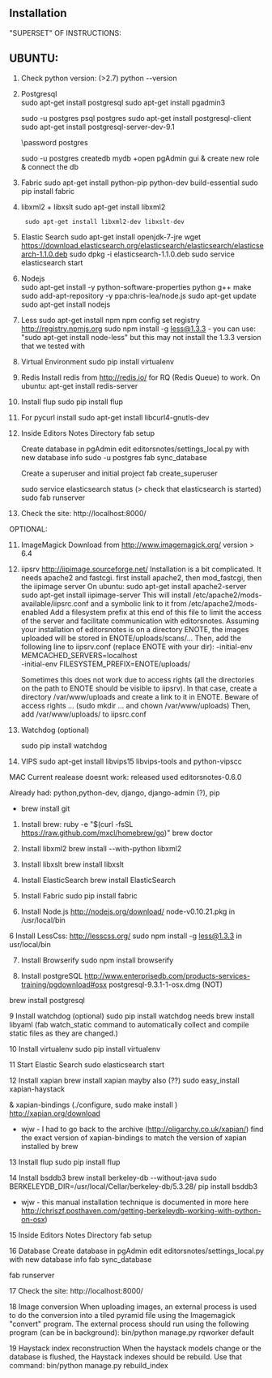 ## Installation
"SUPERSET" OF INSTRUCTIONS: 

UBUNTU:
----------------------------------------------------------------------------------
1. Check python version: (>2.7)
          python --version

2. Postgresql  
     sudo apt-get install postgresql
     sudo apt-get install pgadmin3

     sudo -u postgres psql postgres
     sudo apt-get install postgresql-client
     sudo apt-get install postgresql-server-dev-9.1

     \password postgres

     sudo -u postgres createdb mydb
     +open pgAdmin gui & create new role & connect the db

3. Fabric
          sudo apt-get install python-pip python-dev build-essential
          sudo pip install fabric

4.   libxml2 + libxslt
          sudo apt-get install libxml2

          sudo apt-get install libxml2-dev libxslt-dev

5.   Elastic Search
          sudo apt-get install openjdk-7-jre
          wget https://download.elasticsearch.org/elasticsearch/elasticsearch/elasticsearch-1.1.0.deb
          sudo dpkg -i elasticsearch-1.1.0.deb
          sudo service elasticsearch start

6.    Nodejs  
     sudo apt-get install -y python-software-properties python g++ make
     sudo add-apt-repository -y ppa:chris-lea/node.js
     sudo apt-get update
     sudo apt-get install nodejs

7.    Less
          sudo apt-get install npm
          npm config set registry http://registry.npmjs.org
          sudo npm install -g less@1.3.3
               - you can use: "sudo apt-get install node-less" but this may not install the 1.3.3 version that we tested with 

10.  Virtual Environment
      sudo pip install virtualenv

13.  Redis
     Install redis from http://redis.io/ for RQ (Redis Queue) to work.
     On ubuntu:
          apt-get install redis-server

14. Install flup
    sudo pip install flup

15. For pycurl install
    sudo apt-get install libcurl4-gnutls-dev

16. Inside Editors Notes Directory
    fab setup

    Create database in pgAdmin
    edit editorsnotes/settings_local.py with new database info
    sudo -u postgres fab sync_database

    Create a superuser and initial project
    fab create_superuser

    sudo service elasticsearch status (> check that elasticsearch is started)
    sudo fab runserver

17. Check the site:
    http://localhost:8000/


OPTIONAL:
            
11.  ImageMagick
     Download from http://www.imagemagick.org/ version > 6.4


12.  iipsrv
     http://iipimage.sourceforge.net/
     Installation is a bit complicated. It needs apache2 and fastcgi.
     first install apache2, then mod_fastcgi, then the iipimage server
     On ubuntu:
         sudo apt-get install apache2-server 
         sudo apt-get install iipimage-server
     This will install /etc/apache2/mods-available/iipsrc.conf and
     a symbolic link to it from /etc/apache2/mods-enabled
     Add a filesystem prefix at this end of this file to limit the
     access of the server and facilitate communication with editorsnotes.
     Assuming your installation of editorsnotes is on a directory ENOTE,
     the images uploaded will be stored in ENOTE/uploads/scans/...
     Then, add the following line to iipsrv.conf (replace ENOTE with your dir):
     -initial-env MEMCACHED_SERVERS=localhost \
     -initial-env FILESYSTEM_PREFIX=ENOTE/uploads/

     Sometimes this does not work due to access rights (all the directories
     on the path to ENOTE should be visible to iipsrv). In that case,
     create a directory /var/www/uploads and create a link to it in ENOTE.
     Beware of access rights ... (sudo mkdir ... and chown /var/www/uploads)
     Then, add /var/www/uploads/ to iipsrc.conf


8.    Watchdog (optional)

      sudo pip install watchdog

9.    VIPS
      sudo apt-get install libvips15 libvips-tools and python-vipscc




MAC
Current realease doesnt work:
released used editorsnotes-0.6.0

Already had: python,python-dev, django, django-admin (?), pip 
+ brew install git

1. Install brew:
ruby -e "$(curl -fsSL https://raw.github.com/mxcl/homebrew/go)"
brew doctor

2. Install libxml2 
brew install --with-python libxml2

3. Install libxslt
brew install libxslt

4. Install ElasticSearch
brew install ElasticSearch

5. Install Fabric
sudo pip install fabric

5. Install Node.js
http://nodejs.org/download/
node-v0.10.21.pkg in /usr/local/bin

6 Install LessCss: http://lesscss.org/
sudo npm install -g less@1.3.3
in usr/local/bin

7. Install Browserify
sudo npm install browserify

8.  Install postgreSQL
http://www.enterprisedb.com/products-services-training/pgdownload#osx
postgresql-9.3.1-1-osx.dmg (NOT)

brew install postgresql

9 Install watchdog (optional)
sudo pip install watchdog
needs
brew install libyaml 
(fab watch_static command to automatically collect and compile static files as they are changed.)

10 Install virtualenv
sudo pip install virtualenv

11 Start Elastic Search
sudo elasticsearch start

12 Install xapian
brew install xapian
mayby also (??)
sudo easy_install xapian-haystack

& xapian-bindings (./configure, sudo make install )
http://xapian.org/download
- wjw - I had to go back to the archive (http://oligarchy.co.uk/xapian/) find the exact version of xapian-bindings to match the version of xapian installed by brew


13 Install flup
sudo pip install flup

14 Install bsddb3
brew install berkeley-db --without-java
sudo BERKELEYDB_DIR=/usr/local/Cellar/berkeley-db/5.3.28/ pip install bsddb3
-  wjw - this manual installation technique is documented in more here http://chriszf.posthaven.com/getting-berkeleydb-working-with-python-on-osx)


15 Inside Editors Notes Directory
fab setup

16 Database
Create database in pgAdmin
edit editorsnotes/settings_local.py with new database info
fab sync_database

fab runserver

17 Check the site:
http://localhost:8000/

18 Image conversion
When uploading images, an external process is used to do the conversion into a tiled pyramid file using the Imagemagick "convert" program.
The external process should run using the following program (can be in background):
bin/python manage.py rqworker default

19 Haystack index reconstruction
When the haystack models change or the database is flushed,
the Haystack indexes should be rebuild. Use that command:
bin/python manage.py rebuild_index
